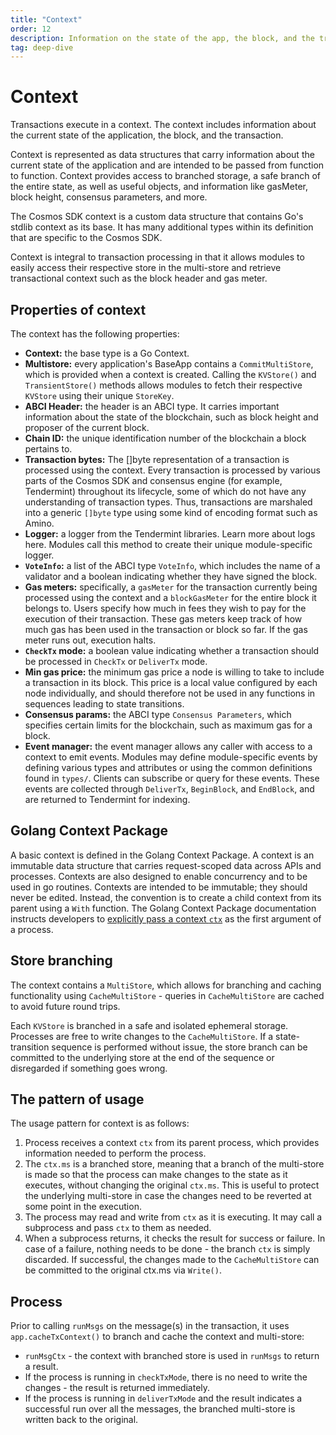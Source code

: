```yaml
---
title: "Context"
order: 12
description: Information on the state of the app, the block, and the transaction
tag: deep-dive
---
```


# Context

Transactions execute in a context. The context includes information about the current state of the application, the block, and the transaction.

Context is represented as data structures that carry information about the current state of the application and are intended to be passed from function to function. Context provides access to branched storage, a safe branch of the entire state, as well as useful objects, and information like gasMeter, block height, consensus parameters, and more.

The Cosmos SDK context is a custom data structure that contains Go's stdlib context as its base. It has many additional types within its definition that are specific to the Cosmos SDK.

Context is integral to transaction processing in that it allows modules to easily access their respective store in the multi-store and retrieve transactional context such as the block header and gas meter.

## Properties of context

The context has the following properties:

* **Context:** the base type is a Go Context.
* **Multistore:** every application's BaseApp contains a `CommitMultiStore`, which is provided when a context is created. Calling the `KVStore()` and `TransientStore()` methods allows modules to fetch their respective `KVStore` using their unique `StoreKey`.
* **ABCI Header:** the header is an ABCI type. It carries important information about the state of the blockchain, such as block height and proposer of the current block.
* **Chain ID:** the unique identification number of the blockchain a block pertains to.
* **Transaction bytes:** The []byte representation of a transaction is processed using the context. Every transaction is processed by various parts of the Cosmos SDK and consensus engine (for example, Tendermint) throughout its lifecycle, some of which do not have any understanding of transaction types. Thus, transactions are marshaled into a generic `[]byte` type using some kind of encoding format such as Amino.
* **Logger:** a logger from the Tendermint libraries. Learn more about logs here. Modules call this method to create their unique module-specific logger.
* **`VoteInfo`:** a list of the ABCI type `VoteInfo`, which includes the name of a validator and a boolean indicating whether they have signed the block.
* **Gas meters:** specifically, a `gasMeter` for the transaction currently being processed using the context and a `blockGasMeter` for the entire block it belongs to. Users specify how much in fees they wish to pay for the execution of their transaction. These gas meters keep track of how much gas has been used in the transaction or block so far. If the gas meter runs out, execution halts.
* **`CheckTx` mode:** a boolean value indicating whether a transaction should be processed in `CheckTx` or `DeliverTx` mode.
* **Min gas price:** the minimum gas price a node is willing to take to include a transaction in its block. This price is a local value configured by each node individually, and should therefore not be used in any functions in sequences leading to state transitions.
* **Consensus params:** the ABCI type `Consensus Parameters`, which specifies certain limits for the blockchain, such as maximum gas for a block.
* **Event manager:** the event manager allows any caller with access to a context to emit events. Modules may define module-specific events by defining various types and attributes or using the common definitions found in `types/`. Clients can subscribe or query for these events. These events are collected through `DeliverTx`, `BeginBlock`, and `EndBlock`, and are returned to Tendermint for indexing.

## Golang Context Package

A basic context is defined in the Golang Context Package. A context is an immutable data structure that carries request-scoped data across APIs and processes. Contexts are also designed to enable concurrency and to be used in go routines. Contexts are intended to be immutable; they should never be edited. Instead, the convention is to create a child context from its parent using a `With` function. The Golang Context Package documentation instructs developers to [explicitly pass a context `ctx`](https://pkg.go.dev/context) as the first argument of a process.

<!-- Add link to Go Context Package -->

## Store branching

The context contains a `MultiStore`, which allows for branching and caching functionality using `CacheMultiStore` - queries in `CacheMultiStore` are cached to avoid future round trips.

Each `KVStore` is branched in a safe and isolated ephemeral storage. Processes are free to write changes to the `CacheMultiStore`. If a state-transition sequence is performed without issue, the store branch can be committed to the underlying store at the end of the sequence or disregarded if something goes wrong.

## The pattern of usage

The usage pattern for context is as follows:

1. Process receives a context `ctx` from its parent process, which provides information needed to perform the process.
2. The `ctx.ms` is a branched store, meaning that a branch of the multi-store is made so that the process can make changes to the state as it executes, without changing the original `ctx.ms`. This is useful to protect the underlying multi-store in case the changes need to be reverted at some point in the execution.
3. The process may read and write from `ctx` as it is executing. It may call a subprocess and pass `ctx` to them as needed.
4. When a subprocess returns, it checks the result for success or failure. In case of a failure, nothing needs to be done - the branch `ctx` is simply discarded. If successful, the changes made to the `CacheMultiStore` can be committed to the original ctx.ms via `Write()`.

## Process

Prior to calling `runMsgs` on the message(s) in the transaction, it uses `app.cacheTxContext()` to branch and cache the context and multi-store:

* `runMsgCtx` - the context with branched store is used in `runMsgs` to return a result.
* If the process is running in `checkTxMode`, there is no need to write the changes - the result is returned immediately.
* If the process is running in `deliverTxMode` and the result indicates a successful run over all the messages, the branched multi-store is written back to the original.
